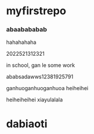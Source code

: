# myfirstrepo

### abaabababab

hahahahaha


2022521312321

in school, gan le some work


ababsadawws12381925791


ganhuoganhuoganhuoa heiheihei



heiheiheihei xiayulalala


# dabiaoti
